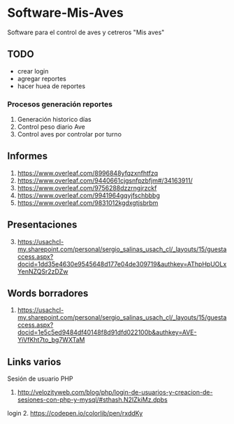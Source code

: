 # Software-Mis-Aves
Software para el control de aves y cetreros "Mis aves"

## TODO

  - crear login
  - agregar reportes
  - hacer huea de reportes

### Procesos generación reportes

1. Generación historico días
2. Control peso diario Ave
3. Control aves por controlar por turno

## Informes
 1. https://www.overleaf.com/8996848yfqzxnfhtfzq
 2. https://www.overleaf.com/9440661cjgsnfpzbfjm#/34163911/
 3. https://www.overleaf.com/9756288dzzrngjrzckf
 4. https://www.overleaf.com/9941964gqyjfschbbbg
 5. https://www.overleaf.com/9831012kgdxgtjsbrbm

## Presentaciones

 3. https://usachcl-my.sharepoint.com/personal/sergio_salinas_usach_cl/_layouts/15/guestaccess.aspx?docid=1dd35e4630e9545648d177e04de309719&authkey=AThpHpUOLxYenNZQSr2zDZw

## Words borradores

1. https://usachcl-my.sharepoint.com/personal/sergio_salinas_usach_cl/_layouts/15/guestaccess.aspx?docid=1e5c5ed9484df40148f8d91dfd022100b&authkey=AVE-YiVfKht7to_bg7WXTaM

## Links varios

Sesión de usuario PHP
1. http://velozityweb.com/blog/php/login-de-usuarios-y-creacion-de-sesiones-con-php-y-mysql/#sthash.N2IZkiMz.dpbs

login
2. https://codepen.io/colorlib/pen/rxddKy
